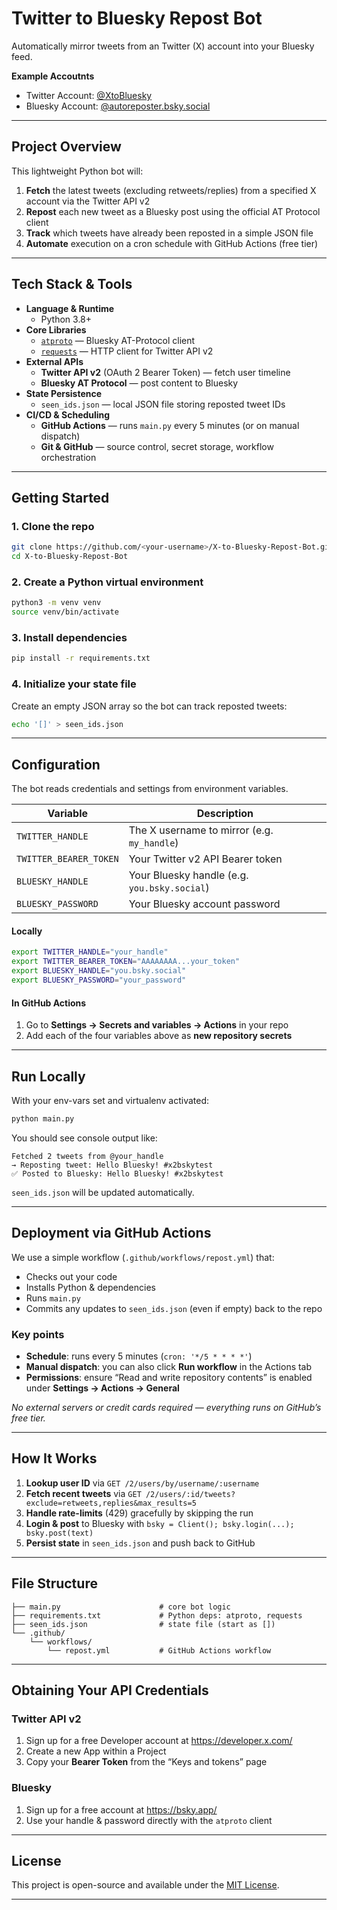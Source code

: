 # Twitter to Bluesky Repost Bot

Automatically mirror tweets from an Twitter (X) account into your Bluesky feed.

**Example Accoutnts**
- Twitter Account: [@XtoBluesky](https://x.com/XtoBluesky)
- Bluesky Account: [@autoreposter.bsky.social](https://bsky.app/profile/autoreposter.bsky.social)

---

## Project Overview

This lightweight Python bot will:

1. **Fetch** the latest tweets (excluding retweets/replies) from a specified X account via the Twitter API v2  
2. **Repost** each new tweet as a Bluesky post using the official AT Protocol client  
3. **Track** which tweets have already been reposted in a simple JSON file  
4. **Automate** execution on a cron schedule with GitHub Actions (free tier)

---

## Tech Stack & Tools

- **Language & Runtime**  
  - Python 3.8+
- **Core Libraries**  
  - [`atproto`](https://pypi.org/project/atproto/) — Bluesky AT-Protocol client  
  - [`requests`](https://pypi.org/project/requests/) — HTTP client for Twitter API v2  
- **External APIs**  
  - **Twitter API v2** (OAuth 2 Bearer Token) — fetch user timeline  
  - **Bluesky AT Protocol** — post content to Bluesky  
- **State Persistence**  
  - `seen_ids.json` — local JSON file storing reposted tweet IDs  
- **CI/CD & Scheduling**  
  - **GitHub Actions** — runs `main.py` every 5 minutes (or on manual dispatch)  
  - **Git & GitHub** — source control, secret storage, workflow orchestration  

---
## Getting Started

### 1. Clone the repo

```bash
git clone https://github.com/<your-username>/X-to-Bluesky-Repost-Bot.git
cd X-to-Bluesky-Repost-Bot
```

### 2. Create a Python virtual environment

```bash
python3 -m venv venv
source venv/bin/activate
```

### 3. Install dependencies

```bash
pip install -r requirements.txt
```

### 4. Initialize your state file

Create an empty JSON array so the bot can track reposted tweets:

```bash
echo '[]' > seen_ids.json
```

---

## Configuration

The bot reads credentials and settings from environment variables.

| Variable                  | Description                                           |
|---------------------------|-------------------------------------------------------|
| `TWITTER_HANDLE`          | The X username to mirror (e.g. `my_handle`)           |
| `TWITTER_BEARER_TOKEN`    | Your Twitter v2 API Bearer token                      |
| `BLUESKY_HANDLE`          | Your Bluesky handle (e.g. `you.bsky.social`)          |
| `BLUESKY_PASSWORD`        | Your Bluesky account password                         |

#### Locally

```bash
export TWITTER_HANDLE="your_handle"
export TWITTER_BEARER_TOKEN="AAAAAAAA...your_token"
export BLUESKY_HANDLE="you.bsky.social"
export BLUESKY_PASSWORD="your_password"
```

#### In GitHub Actions

1. Go to **Settings → Secrets and variables → Actions** in your repo  
2. Add each of the four variables above as **new repository secrets**

---

## Run Locally

With your env-vars set and virtualenv activated:

```bash
python main.py
```

You should see console output like:

```
Fetched 2 tweets from @your_handle
→ Reposting tweet: Hello Bluesky! #x2bskytest
✅ Posted to Bluesky: Hello Bluesky! #x2bskytest
```

`seen_ids.json` will be updated automatically.

---

## Deployment via GitHub Actions

We use a simple workflow (`.github/workflows/repost.yml`) that:

- Checks out your code  
- Installs Python & dependencies  
- Runs `main.py`  
- Commits any updates to `seen_ids.json` (even if empty) back to the repo  

### Key points

- **Schedule**: runs every 5 minutes (`cron: '*/5 * * * *'`)  
- **Manual dispatch**: you can also click **Run workflow** in the Actions tab  
- **Permissions**: ensure “Read and write repository contents” is enabled under **Settings → Actions → General**  

_No external servers or credit cards required — everything runs on GitHub’s free tier._

---

## How It Works

1. **Lookup user ID** via `GET /2/users/by/username/:username`  
2. **Fetch recent tweets** via `GET /2/users/:id/tweets?exclude=retweets,replies&max_results=5`  
3. **Handle rate-limits** (429) gracefully by skipping the run  
4. **Login & post** to Bluesky with `bsky = Client(); bsky.login(...); bsky.post(text)`  
5. **Persist state** in `seen_ids.json` and push back to GitHub  

---

## File Structure

```
├── main.py                      # core bot logic
├── requirements.txt             # Python deps: atproto, requests
├── seen_ids.json                # state file (start as [])
└── .github/
    └── workflows/
        └── repost.yml           # GitHub Actions workflow
```

---

## Obtaining Your API Credentials

### Twitter API v2

1. Sign up for a free Developer account at https://developer.x.com/  
2. Create a new App within a Project  
3. Copy your **Bearer Token** from the “Keys and tokens” page  

### Bluesky

1. Sign up for a free account at https://bsky.app/  
2. Use your handle & password directly with the `atproto` client  

---

## License

This project is open-source and available under the [MIT License](LICENSE).

---
